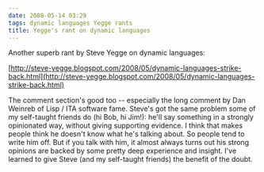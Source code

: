 ```yaml
---
date: 2008-05-14 03:29
tags: dynamic languages Yegge rants
title: Yegge's rant on dynamic languages
---
```


Another superb rant by Steve Yegge on dynamic languages:

[http://steve-yegge.blogspot.com/2008/05/dynamic-languages-strike-back.html](http://steve-yegge.blogspot.com/2008/05/dynamic-languages-strike-back.html)

The comment section's good too -- especially the long comment by Dan Weinreb
of Lisp / ITA software fame. Steve's got the same problem some of my
self-taught friends do (hi Bob, hi Jim!): he'll say something in a strongly
opinionated way, without
giving supporting evidence. I think that makes people think he doesn't know
what he's talking about. So people tend to write him off. But if you talk with
him, it almost always turns out his strong opinions are backed by some pretty
deep experience and insight. I've learned to give Steve (and my self-taught
friends) the benefit of the doubt.
